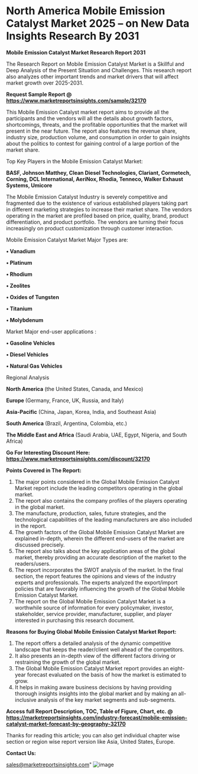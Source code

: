 # North America Mobile Emission Catalyst Market 2025 – on New Data Insights Research By 2031

<strong>Mobile Emission Catalyst Market Research Report 2031</strong>

The Research Report on Mobile Emission Catalyst Market is a Skillful and Deep Analysis of the Present Situation and Challenges. This research report also analyzes other important trends and market drivers that will affect market growth over 2025-2031.

<strong>Request Sample Report @ <a href=https://www.marketreportsinsights.com/sample/32170>https://www.marketreportsinsights.com/sample/32170</a></strong>

This Mobile Emission Catalyst market report aims to provide all the participants and the vendors will all the details about growth factors, shortcomings, threats, and the profitable opportunities that the market will present in the near future. The report also features the revenue share, industry size, production volume, and consumption in order to gain insights about the politics to contest for gaining control of a large portion of the market share.

Top Key Players in the Mobile Emission Catalyst Market:

<strong>BASF, Johnson Matthey, Clean Diesel Technologies, Clariant, Cormetech, Corning, DCL International, AeriNox, Rhodia, Tenneco, Walker Exhaust Systems, Umicore</strong>

The Mobile Emission Catalyst Industry is severely competitive and fragmented due to the existence of various established players taking part in different marketing strategies to increase their market share. The vendors operating in the market are profiled based on price, quality, brand, product differentiation, and product portfolio. The vendors are turning their focus increasingly on product customization through customer interaction.

Mobile Emission Catalyst Market Major Types are:

<strong>• Vanadium

• Platinum

• Rhodium

• Zeolites

• Oxides of Tungsten

• Titanium

• Molybdenum</strong>

Market Major end-user applications :

<strong>• Gasoline Vehicles

• Diesel Vehicles

• Natural Gas Vehicles</strong>

Regional Analysis

</u><strong><b>North America</b></strong> (the United States, Canada, and Mexico)

<strong><b>Europe </b></strong>(Germany, France, UK, Russia, and Italy)

<strong><b>Asia-Pacific</b></strong> (China, Japan, Korea, India, and Southeast Asia)

<strong><b>South America</b></strong> (Brazil, Argentina, Colombia, etc.)

<strong><b>The Middle East and Africa</b></strong> (Saudi Arabia, UAE, Egypt, Nigeria, and South Africa)

<strong>Go For Interesting Discount Here: <a href=https://www.marketreportsinsights.com/discount/32170>https://www.marketreportsinsights.com/discount/32170</a></strong>

<strong>Points Covered in The Report:</strong>
<ol>
  <li>The major points considered in the Global Mobile Emission Catalyst Market report include the leading competitors operating in the global market.</li>
  <li>The report also contains the company profiles of the players operating in the global market.</li>
  <li>The manufacture, production, sales, future strategies, and the technological capabilities of the leading manufacturers are also included in the report.</li>
  <li>The growth factors of the Global Mobile Emission Catalyst Market are explained in-depth, wherein the different end-users of the market are discussed precisely.</li>
  <li>The report also talks about the key application areas of the global market, thereby providing an accurate description of the market to the readers/users.</li>
  <li>The report incorporates the SWOT analysis of the market. In the final section, the report features the opinions and views of the industry experts and professionals. The experts analyzed the export/import policies that are favorably influencing the growth of the Global Mobile Emission Catalyst Market.</li>
  <li>The report on the Global Mobile Emission Catalyst Market is a worthwhile source of information for every policymaker, investor, stakeholder, service provider, manufacturer, supplier, and player interested in purchasing this research document.</li>
</ol>
<strong>Reasons for Buying Global Mobile Emission Catalyst Market Report:</strong>

<ol>
  <li>The report offers a detailed analysis of the dynamic competitive landscape that keeps the reader/client well ahead of the competitors.</li>
  <li>It also presents an in-depth view of the different factors driving or restraining the growth of the global market.</li>
  <li>The Global Mobile Emission Catalyst Market report provides an eight-year forecast evaluated on the basis of how the market is estimated to grow.</li>
  <li>It helps in making aware business decisions by having providing thorough insights insights into the global market and by making an all-inclusive analysis of the key market segments and sub-segments.</li>
</ol>
<strong>Access full Report Description, TOC, Table of Figure, Chart, etc. @ <a href=https://marketreportsinsights.com/industry-forecast/mobile-emission-catalyst-market-forecast-by-geography-32170>https://marketreportsinsights.com/industry-forecast/mobile-emission-catalyst-market-forecast-by-geography-32170</a></strong>


Thanks for reading this article; you can also get individual chapter wise section or region wise report version like Asia, United States, Europe.

<strong>Contact Us:</strong>

sales@marketreportsinsights.com"
![image](https://github.com/user-attachments/assets/522b4854-ed11-4b66-a123-5ca6a5d71413)
